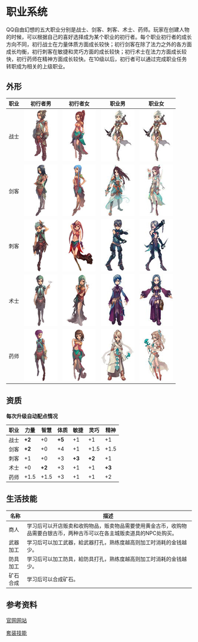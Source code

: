 # 职业系统

QQ自由幻想的五大职业分别是战士、剑客、刺客、术士、药师。玩家在创建人物的时候，可以根据自己的喜好选择成为某个职业的初行者。每个职业初行者的成长方向不同，初行战士在力量体质方面成长较快；初行剑客在除了法力之外的各方面成长均衡，初行刺客在敏捷和灵巧方面的成长较快；初行术士在法力方面成长较快，初行药师在精神方面成长较快。在10级以后，初行者可以通过完成职业任务转职成为相关的上级职业。

## 外形

| 职业 |                    初行者男                    |                    初行者女                    | 职业男                                          | 职业女                                          |
| ---- | :--------------------------------------------: | :--------------------------------------------: | ----------------------------------------------- | ----------------------------------------------- |
| 战士 | ![战士男](/static/images/game/zhiye/zs_nm.jpg) | ![战士女](/static/images/game/zhiye/zs_nw.jpg) | ![战士男+](/static/images/game/zhiye/zs_ow.jpg) | ![战士女+](/static/images/game/zhiye/zs_ow.jpg) |
| 剑客 | ![剑客男](/static/images/game/zhiye/jk_nm.jpg) | ![剑客女](/static/images/game/zhiye/jk_nw.jpg) | ![剑客男+](/static/images/game/zhiye/jk_om.jpg) | ![剑客女+](/static/images/game/zhiye/jk_ow.jpg) |
| 刺客 | ![刺客男](/static/images/game/zhiye/ck_nm.jpg) | ![刺客女](/static/images/game/zhiye/ck_nw.jpg) | ![刺客男+](/static/images/game/zhiye/ck_om.jpg) | ![刺客女+](/static/images/game/zhiye/ck_ow.jpg) |
| 术士 | ![术士男](/static/images/game/zhiye/ss_nm.jpg) | ![术士女](/static/images/game/zhiye/ss_nw.jpg) | ![术士男+](/static/images/game/zhiye/ss_om.jpg) | ![术士女+](/static/images/game/zhiye/ss_ow.jpg) |
| 药师 | ![药师男](/static/images/game/zhiye/ys_nm.jpg) | ![药师女](/static/images/game/zhiye/ys_nw.jpg) | ![药师男+](/static/images/game/zhiye/ys_om.jpg) | ![药师女+](/static/images/game/zhiye/ys_ow.jpg) |

## 资质

**每次升级自动配点情况**

| 职业 | 力量   | 智慧   | 体质   | 敏捷   | 灵巧   | 精神   |
| ---- | ------ | ------ | ------ | ------ | ------ | ------ |
| 战士 | **+2** | +0     | **+5** | +1     | +1     | +1     |
| 剑客 | **+2** | +0     | +4     | +1     | +1.5   | +1.5   |
| 刺客 | +1     | +0     | +3     | **+3** | **+2** | +1     |
| 术士 | +0     | **+2** | +3     | +1     | +1     | **+3** |
| 药师 | +1.5   | +1.5   | +3     | +1     | +1     | +2     |

## 生活技能

| 名称     | 描述                                                         |
| -------- | ------------------------------------------------------------ |
| 商人     | 学习后可以开店贩卖和收购物品，贩卖物品需要使用黄金古币，收购物品需要白银古币，两种古币可以在各主城贩卖道具的NPC处购买。 |
| 武器加工 | 学习后可以加工武器，給武器打孔，熟练度越高则加工时消耗的金钱越少。 |
| 防具加工 | 学习后可以加工防具，給防具打孔，熟练度越高则加工时消耗的金钱越少。 |
| 矿石合成 | 学习后可以合成矿石。                                         |



## 参考资料

[官网网站](http://ffo.qq.com/new/gameData/zyxt_cxz.htm)

[套装技能](http://ffo.qq.com/act/a20090109tzjn/)